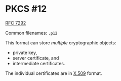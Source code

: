 # PKCS #12

[RFC 7292](https://datatracker.ietf.org/doc/html/rfc7292)

Common filenames: `.p12`

This format can store _multiple_ cryptographic objects:
* private key,
* server certificate, and
* intermediate certificates.

The individual certificates are in [X.509](./x509.md) format.
